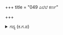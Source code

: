 +++
title = "049 ಎಲೆಲೆ ಕರ್ಣ"

+++

<details><summary>ಗದ್ಯ (ಕ.ಗ.ಪ) </summary>

49. “ಎಲೆಲೈ ಕರ್ಣನ ಮಗನೋ. ಸಹಾಯಕ ದಳವನ್ನು ಕರೆಯೋ; (ಚಿಕ್ಕ) ಬಾಲಕನು ಒಬ್ಬನೇ ನಿಲ್ಲವುದು ಕಷ್ಟದಾಯಕವಲ್ಲವೇ ? ಇಂತಹ ಹೊತ್ತಿನಲ್ಲಿ ಮುನ್ನುಗ್ಗಿಬಾರದ ಸ್ವಾಮಿದ್ರೋಹಿಗಳನ್ನು ಹಿಡಿದು ನೂಕು” ಎಂದು ಕೌರವೇಶ್ವರನು ನುಡಿಯಲು , ಬಹುವಿಧದ ವಾದ್ಯದ ಹೆಚ್ಚಿದ ಕಲರವದ ಮಧ್ಯೆ ಕರ್ಣನು ಮುಖಾಮುಖಿ ಹೋರಾಡಲು ದಳದ ನಡುವೆ ಕರ್ಣನು ಬಂದನು.
</details>
